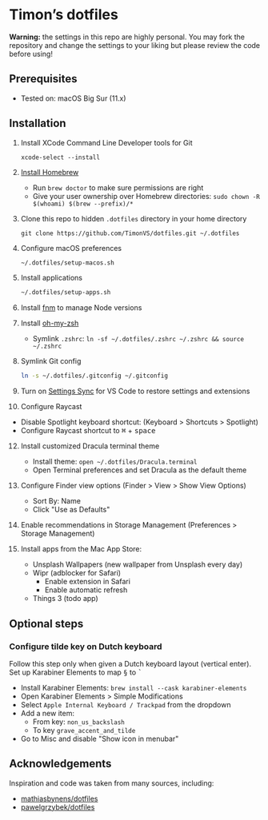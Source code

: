 # Timon’s dotfiles

**Warning:** the settings in this repo are highly personal. You may fork the repository and change the settings to your liking but please review the code before using!

## Prerequisites

- Tested on: macOS Big Sur (11.x)

## Installation

1. Install XCode Command Line Developer tools for Git

   ```
   xcode-select --install
   ```

2. [Install Homebrew](https://brew.sh/)

   - Run `brew doctor` to make sure permissions are right
   - Give your user ownership over Homebrew directories: `sudo chown -R $(whoami) $(brew --prefix)/*`

3. Clone this repo to hidden `.dotfiles` directory in your home directory

   ```
   git clone https://github.com/TimonVS/dotfiles.git ~/.dotfiles
   ```

4. Configure macOS preferences

   ```sh
   ~/.dotfiles/setup-macos.sh
   ```

5. Install applications

   ```sh
   ~/.dotfiles/setup-apps.sh
   ```

6. Install [fnm](https://github.com/Schniz/fnm) to manage Node versions

7. Install [oh-my-zsh](https://ohmyz.sh)

   - Symlink `.zshrc`: `ln -sf ~/.dotfiles/.zshrc ~/.zshrc && source ~/.zshrc`

8. Symlink Git config

   ```sh
   ln -s ~/.dotfiles/.gitconfig ~/.gitconfig
   ```

9. Turn on [Settings Sync](https://code.visualstudio.com/docs/editor/settings-sync) for VS Code to restore settings and extensions

10. Configure Raycast

- Disable Spotlight keyboard shortcut: (Keyboard > Shortcuts > Spotlight)
- Configure Raycast shortcut to <kbd>⌘</kbd> + <kbd>space</kbd>

12. Install customized Dracula terminal theme

    - Install theme: `open ~/.dotfiles/Dracula.terminal`
    - Open Terminal preferences and set Dracula as the default theme

13. Configure Finder view options (Finder > View > Show View Options)

    - Sort By: Name
    - Click "Use as Defaults"

14. Enable recommendations in Storage Management (Preferences > Storage Management)

15. Install apps from the Mac App Store:

    - Unsplash Wallpapers (new wallpaper from Unsplash every day)
    - Wipr (adblocker for Safari)
      - Enable extension in Safari
      - Enable automatic refresh
    - Things 3 (todo app)

## Optional steps

### Configure tilde key on Dutch keyboard

Follow this step only when given a Dutch keyboard layout (vertical enter). Set up Karabiner Elements to map <kbd>§</kbd> to <kbd>`</kbd>

- Install Karabiner Elements: `brew install --cask karabiner-elements`
- Open Karabiner Elements > Simple Modifications
- Select `Apple Internal Keyboard / Trackpad` from the dropdown
- Add a new item:
  - From key: `non_us_backslash`
  - To key `grave_accent_and_tilde`
- Go to Misc and disable "Show icon in menubar"

## Acknowledgements

Inspiration and code was taken from many sources, including:

- [mathiasbynens/dotfiles](https://github.com/mathiasbynens/dotfiles)
- [pawelgrzybek/dotfiles](https://github.com/pawelgrzybek/dotfiles)
